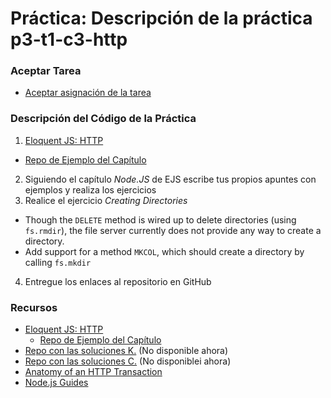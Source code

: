 # Práctica: Descripción de la práctica p3-t1-c3-http

### Aceptar Tarea

* [Aceptar asignación de la tarea]()

### Descripción del Código de la Práctica

1. [Eloquent JS: HTTP](http://eloquentjavascript.net/20_node.html)
  - [Repo de Ejemplo del Capítulo](https://github.com/ULL-ESIT-MII-CA-1718/ejs-chapter20-node-js)
2. Siguiendo el capítulo *Node.JS*  de EJS escribe tus propios apuntes con ejemplos y realiza los ejercicios
3. Realice el ejercicio *Creating Directories* 
  - Though the `DELETE` method is wired up to delete directories (using `fs.rmdir`), 
  the file server currently does not provide any way to create a directory.
  - Add support for a method `MKCOL`, which should create a directory by calling `fs.mkdir` 
4. Entregue los enlaces al repositorio en GitHub 

### Recursos

* [Eloquent JS: HTTP](http://eloquentjavascript.net/20_node.html)
  - [Repo de Ejemplo del Capítulo](https://github.com/ULL-ESIT-MII-CA-1718/ejs-chapter20-node-js)
* [Repo con las soluciones K.](https://github.com/ULL-ESIT-MII-CA-1718/nodejs-KevMCh) (No disponible ahora)
* [Repo con las soluciones C.](https://github.com/ULL-ESIT-MII-CA-1718/ejs-chapter20-node-js) (No disponiblei ahora)
* [Anatomy of an HTTP Transaction](https://nodejs.org/en/docs/guides/anatomy-of-an-http-transaction/)
* [Node.js Guides](https://github.com/nodejs/nodejs.org/tree/master/locale/en/docs/guides)
